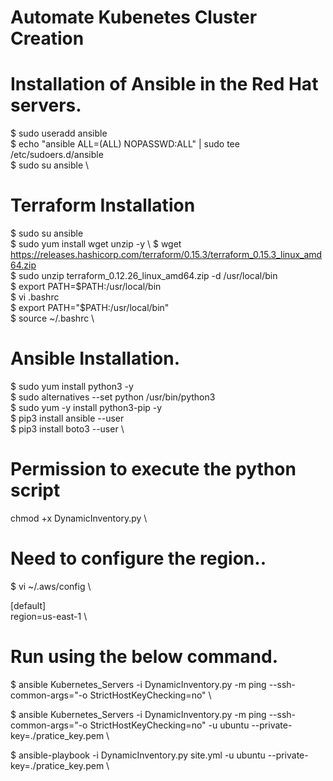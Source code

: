 # Automate Kubenetes Cluster Creation
# Installation of Ansible in the Red Hat servers.

$ sudo useradd ansible \
$ echo "ansible ALL=(ALL) NOPASSWD:ALL" | sudo tee /etc/sudoers.d/ansible \
$ sudo su ansible \


# Terraform Installation

$ sudo su ansible \
$ sudo yum install wget unzip -y \ 
$ wget https://releases.hashicorp.com/terraform/0.15.3/terraform_0.15.3_linux_amd64.zip \
$ sudo unzip terraform_0.12.26_linux_amd64.zip -d /usr/local/bin \
$ export PATH=$PATH:/usr/local/bin \
$ vi .bashrc \
$ export PATH="$PATH:/usr/local/bin" \
$ source ~/.bashrc \

# Ansible Installation.

$ sudo yum install python3 -y \
$ sudo alternatives --set python /usr/bin/python3 \
$ sudo yum -y install python3-pip -y \
$ pip3 install ansible --user \
$ pip3 install boto3 --user \

# Permission to execute the python script 

chmod +x DynamicInventory.py \

# Need to configure the region..
$ vi ~/.aws/config \
 
[default] \
region=us-east-1 \


# Run using the below command.

$ ansible Kubernetes_Servers -i DynamicInventory.py -m ping --ssh-common-args="-o StrictHostKeyChecking=no" \

$ ansible Kubernetes_Servers -i DynamicInventory.py -m ping --ssh-common-args="-o StrictHostKeyChecking=no" -u ubuntu --private-key=./pratice_key.pem \

$ ansible-playbook -i DynamicInventory.py site.yml   -u ubuntu --private-key=./pratice_key.pem \

